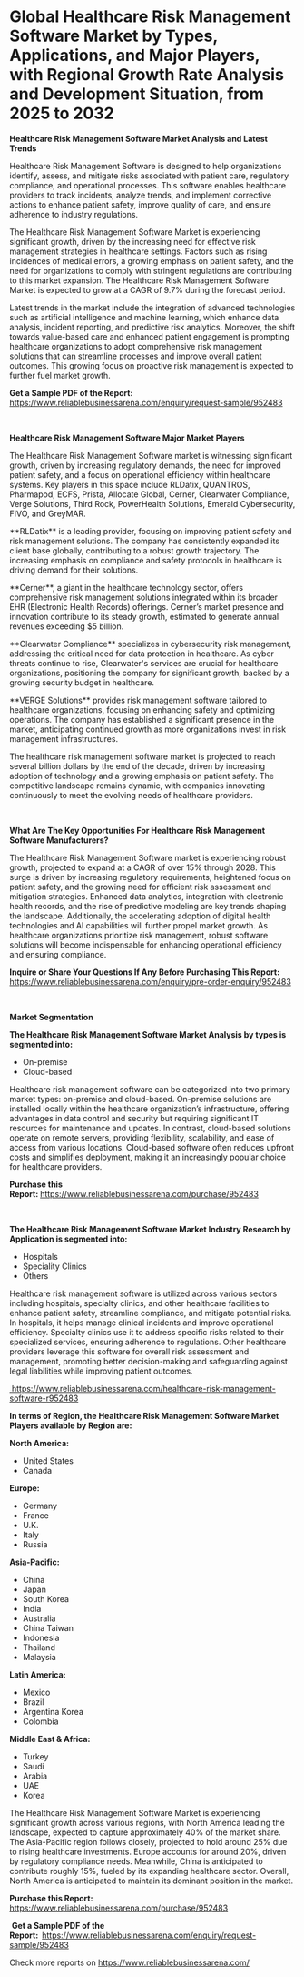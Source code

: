 <p><h1>Global Healthcare Risk Management Software Market by Types, Applications, and Major Players, with Regional Growth Rate Analysis and Development Situation, from 2025 to 2032</h1></p><p><strong>Healthcare Risk Management Software Market Analysis and Latest Trends</strong></p>
<p><p>Healthcare Risk Management Software is designed to help organizations identify, assess, and mitigate risks associated with patient care, regulatory compliance, and operational processes. This software enables healthcare providers to track incidents, analyze trends, and implement corrective actions to enhance patient safety, improve quality of care, and ensure adherence to industry regulations.</p><p>The Healthcare Risk Management Software Market is experiencing significant growth, driven by the increasing need for effective risk management strategies in healthcare settings. Factors such as rising incidences of medical errors, a growing emphasis on patient safety, and the need for organizations to comply with stringent regulations are contributing to this market expansion. The Healthcare Risk Management Software Market is expected to grow at a CAGR of 9.7% during the forecast period.</p><p>Latest trends in the market include the integration of advanced technologies such as artificial intelligence and machine learning, which enhance data analysis, incident reporting, and predictive risk analytics. Moreover, the shift towards value-based care and enhanced patient engagement is prompting healthcare organizations to adopt comprehensive risk management solutions that can streamline processes and improve overall patient outcomes. This growing focus on proactive risk management is expected to further fuel market growth.</p></p>
<p><strong>Get a Sample PDF of the Report:&nbsp;</strong> <a href="https://www.reliablebusinessarena.com/enquiry/request-sample/952483?utm_campaign=2488&utm_medium=2&utm_source=Github&utm_content=ia&utm_term=07032025&utm_id=healthcare-risk-management-software">https://www.reliablebusinessarena.com/enquiry/request-sample/952483</a></p>
<p>&nbsp;</p>
<p><strong>Healthcare Risk Management Software Major Market Players</strong></p>
<p><p>The Healthcare Risk Management Software market is witnessing significant growth, driven by increasing regulatory demands, the need for improved patient safety, and a focus on operational efficiency within healthcare systems. Key players in this space include RLDatix, QUANTROS, Pharmapod, ECFS, Prista, Allocate Global, Cerner, Clearwater Compliance, Verge Solutions, Third Rock, PowerHealth Solutions, Emerald Cybersecurity, FIVO, and GreyMAR.</p><p>**RLDatix** is a leading provider, focusing on improving patient safety and risk management solutions. The company has consistently expanded its client base globally, contributing to a robust growth trajectory. The increasing emphasis on compliance and safety protocols in healthcare is driving demand for their solutions.</p><p>**Cerner**, a giant in the healthcare technology sector, offers comprehensive risk management solutions integrated within its broader EHR (Electronic Health Records) offerings. Cerner’s market presence and innovation contribute to its steady growth, estimated to generate annual revenues exceeding $5 billion.</p><p>**Clearwater Compliance** specializes in cybersecurity risk management, addressing the critical need for data protection in healthcare. As cyber threats continue to rise, Clearwater's services are crucial for healthcare organizations, positioning the company for significant growth, backed by a growing security budget in healthcare.</p><p>**VERGE Solutions** provides risk management software tailored to healthcare organizations, focusing on enhancing safety and optimizing operations. The company has established a significant presence in the market, anticipating continued growth as more organizations invest in risk management infrastructures.</p><p>The healthcare risk management software market is projected to reach several billion dollars by the end of the decade, driven by increasing adoption of technology and a growing emphasis on patient safety. The competitive landscape remains dynamic, with companies innovating continuously to meet the evolving needs of healthcare providers.</p></p>
<p>&nbsp;</p>
<p><strong>What Are The Key Opportunities For Healthcare Risk Management Software Manufacturers?</strong></p>
<p><p>The Healthcare Risk Management Software market is experiencing robust growth, projected to expand at a CAGR of over 15% through 2028. This surge is driven by increasing regulatory requirements, heightened focus on patient safety, and the growing need for efficient risk assessment and mitigation strategies. Enhanced data analytics, integration with electronic health records, and the rise of predictive modeling are key trends shaping the landscape. Additionally, the accelerating adoption of digital health technologies and AI capabilities will further propel market growth. As healthcare organizations prioritize risk management, robust software solutions will become indispensable for enhancing operational efficiency and ensuring compliance.</p></p>
<p><strong>Inquire or Share Your Questions If Any Before Purchasing This Report:</strong> <a href="https://www.reliablebusinessarena.com/enquiry/pre-order-enquiry/952483?utm_campaign=2488&utm_medium=2&utm_source=Github&utm_content=ia&utm_term=07032025&utm_id=healthcare-risk-management-software">https://www.reliablebusinessarena.com/enquiry/pre-order-enquiry/952483</a></p>
<p>&nbsp;</p>
<p><strong>Market Segmentation</strong></p>
<p><strong>The Healthcare Risk Management Software Market Analysis by types is segmented into:</strong></p>
<p><ul><li>On-premise</li><li>Cloud-based</li></ul></p>
<p><p>Healthcare risk management software can be categorized into two primary market types: on-premise and cloud-based. On-premise solutions are installed locally within the healthcare organization’s infrastructure, offering advantages in data control and security but requiring significant IT resources for maintenance and updates. In contrast, cloud-based solutions operate on remote servers, providing flexibility, scalability, and ease of access from various locations. Cloud-based software often reduces upfront costs and simplifies deployment, making it an increasingly popular choice for healthcare providers.</p></p>
<p><strong>Purchase this Report:&nbsp;</strong><a href="https://www.reliablebusinessarena.com/purchase/952483?utm_campaign=2488&utm_medium=2&utm_source=Github&utm_content=ia&utm_term=07032025&utm_id=healthcare-risk-management-software">https://www.reliablebusinessarena.com/purchase/952483</a></p>
<p>&nbsp;</p>
<p><strong>The Healthcare Risk Management Software Market Industry Research by Application is segmented into:</strong></p>
<p><ul><li>Hospitals</li><li>Speciality Clinics</li><li>Others</li></ul></p>
<p><p>Healthcare risk management software is utilized across various sectors including hospitals, specialty clinics, and other healthcare facilities to enhance patient safety, streamline compliance, and mitigate potential risks. In hospitals, it helps manage clinical incidents and improve operational efficiency. Specialty clinics use it to address specific risks related to their specialized services, ensuring adherence to regulations. Other healthcare providers leverage this software for overall risk assessment and management, promoting better decision-making and safeguarding against legal liabilities while improving patient outcomes.</p></p>
<p><a href="https://www.reliablebusinessarena.com/healthcare-risk-management-software-r952483?utm_campaign=2488&utm_medium=2&utm_source=Github&utm_content=ia&utm_term=07032025&utm_id=healthcare-risk-management-software">&nbsp;https://www.reliablebusinessarena.com/healthcare-risk-management-software-r952483</a></p>
<p><strong>In terms of Region, the Healthcare Risk Management Software Market Players available by Region are:</strong></p>
<p>
    <p> <strong> North America: </strong>
        <ul>
            <li>United States</li>
            <li>Canada</li>
        </ul>
        </p> 
    <p> <strong> Europe: </strong>
        <ul>
            <li>Germany</li>
            <li>France</li>
            <li>U.K.</li>
            <li>Italy</li>
            <li>Russia</li>
        </ul>
        </p> 
    <p> <strong> Asia-Pacific: </strong>
        <ul>
            <li>China</li>
            <li>Japan</li>
            <li>South Korea</li>
            <li>India</li>
            <li>Australia</li>
            <li>China Taiwan</li>
            <li>Indonesia</li>
            <li>Thailand</li>
            <li>Malaysia</li>
        </ul>
        </p> 
    <p> <strong> Latin America: </strong>
        <ul>
            <li>Mexico</li>
            <li>Brazil</li>
            <li>Argentina Korea</li>
            <li>Colombia</li>
        </ul>
        </p> 
    <p> <strong> Middle East & Africa: </strong>
        <ul>
            <li>Turkey</li>
            <li>Saudi</li>
            <li>Arabia</li>
            <li>UAE</li>
            <li>Korea</li>
        </ul>
    </p>
    </p>
<p><p>The Healthcare Risk Management Software Market is experiencing significant growth across various regions, with North America leading the landscape, expected to capture approximately 40% of the market share. The Asia-Pacific region follows closely, projected to hold around 25% due to rising healthcare investments. Europe accounts for around 20%, driven by regulatory compliance needs. Meanwhile, China is anticipated to contribute roughly 15%, fueled by its expanding healthcare sector. Overall, North America is anticipated to maintain its dominant position in the market.</p></p>
<p><strong>Purchase this Report: </strong><a href="https://www.reliablebusinessarena.com/purchase/952483?utm_campaign=2488&utm_medium=2&utm_source=Github&utm_content=ia&utm_term=07032025&utm_id=healthcare-risk-management-software">https://www.reliablebusinessarena.com/purchase/952483</a></p>
<p>&nbsp;<strong>Get a Sample PDF of the Report:&nbsp;&nbsp;</strong><a href="https://www.reliablebusinessarena.com/enquiry/request-sample/952483?utm_campaign=2488&utm_medium=2&utm_source=Github&utm_content=ia&utm_term=07032025&utm_id=healthcare-risk-management-software">https://www.reliablebusinessarena.com/enquiry/request-sample/952483</a></p>
<p><strong></strong></p>
<p>Check more reports on <a href="https://www.reliablebusinessarena.com/?utm_campaign=2488&utm_medium=2&utm_source=Github&utm_content=ia&utm_term=07032025&utm_id=healthcare-risk-management-software">https://www.reliablebusinessarena.com/</a></p>